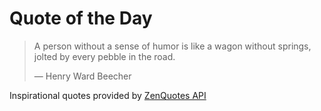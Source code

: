 # Quote of the Day

<!-- QUOTE_START -->
> A person without a sense of humor is like a wagon without springs, jolted by every pebble in the road.
>
> — Henry Ward Beecher

Inspirational quotes provided by <a href="https://zenquotes.io/" target="_blank">ZenQuotes API</a>
<!-- QUOTE_END -->